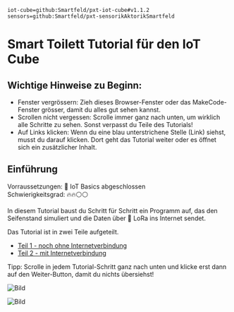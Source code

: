 ```package
iot-cube=github:Smartfeld/pxt-iot-cube#v1.1.2
sensors=github:Smartfeld/pxt-sensorikAktorikSmartfeld
```
# Smart Toilett Tutorial für den IoT Cube

## Wichtige Hinweise zu Beginn:
* Fenster vergrössern: Zieh dieses Browser-Fenster oder das MakeCode-Fenster grösser, damit du alles gut sehen kannst.
* Scrollen nicht vergessen: Scrolle immer ganz nach unten, um wirklich alle Schritte zu sehen. Sonst verpasst du Teile des Tutorials!
* Auf Links klicken: Wenn du eine blau unterstrichene Stelle (Link) siehst, musst du darauf klicken. Dort geht das Tutorial weiter oder es öffnet sich ein zusätzlicher Inhalt.

## Einführung 
Vorraussetzungen: 🌱 IoT Basics abgeschlossen  
Schwierigkeitsgrad: 🔥🔥⚪⚪

In diesem Tutorial baust du Schritt für Schritt ein Programm auf, das den Seifenstand simuliert und die Daten über 🛜 LoRa ins Internet sendet.

Das Tutorial ist in zwei Teile aufgeteilt.

* [Teil 1 - noch ohne Internetverbindung](https://makecode.microbit.org/#tutorial:github:fave-smartfeld/pxt-smart-toilet-tutorial/docs/tutorials/smart-toilet-part-1)  
* [Teil 2 - mit Internetverbindung](https://makecode.microbit.org/#tutorial:github:fave-smartfeld/pxt-smart-toilet-tutorial/docs/tutorials/smart-toilet-part-2)

Tipp: Scrolle in jedem Tutorial-Schritt ganz nach unten und klicke erst dann auf den Weiter-Button, damit du nichts übersiehst!

![Bild](https://reifab.github.io/pxt-iot-tutorial/static/tutorials/iot-cube-anschliessen-klein.png)

![Bild](https://fave-smartfeld.github.io/pxt-smart-toilet-tutorial/static/tutorials/iot-cube-anschliessen-klein.png)